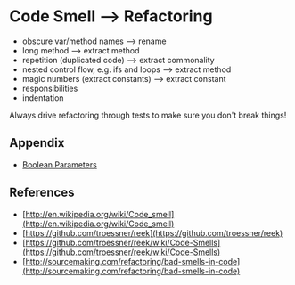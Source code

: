 Code Smell --> Refactoring
===================

* obscure var/method names --> rename
* long method  --> extract method
* repetition (duplicated code) --> extract commonality
* nested control flow, e.g. ifs and loops --> extract method
* magic numbers (extract constants) --> extract constant
* responsibilities
* indentation

Always drive refactoring through tests to make sure you don't break things!

Appendix
---------
* [Boolean Parameters](http://programmers.stackexchange.com/questions/147977/is-it-wrong-to-use-a-boolean-parameter-to-determine-behavior)

References
---------

* [http://en.wikipedia.org/wiki/Code_smell](http://en.wikipedia.org/wiki/Code_smell)
* [https://github.com/troessner/reek](https://github.com/troessner/reek)
* [https://github.com/troessner/reek/wiki/Code-Smells](https://github.com/troessner/reek/wiki/Code-Smells)
* [http://sourcemaking.com/refactoring/bad-smells-in-code](http://sourcemaking.com/refactoring/bad-smells-in-code)
